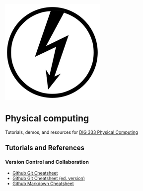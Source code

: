
![game controller](reference-sheets/img/icon.png)


# Physical computing

Tutorials, demos, and resources for [DIG 333 Physical Computing](https://owenmundy.com/teaching/physical-computing/)




## Tutorials and References


### Version Control and Collaboration

* [Github Git Cheatsheet](https://github.github.com/training-kit/downloads/github-git-cheat-sheet.pdf)
* [Github Git Cheatsheet (ed. version)](https://education.github.com/git-cheat-sheet-education.pdf)
* [Github Markdown Cheatsheet](https://guides.github.com/pdfs/markdown-cheatsheet-online.pdf)
